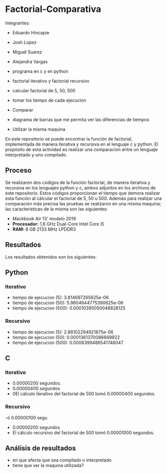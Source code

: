 # Factorial-Comparativa

Integrantes:

- Eduardo Hincapie
- Josh Lopez
- Miguel Suarez
- Alejandra Vargas


- programa en c y en python
- factorial iterativo y factorial recursivo
- calcular factorial de 5, 50, 500
- tomar los tiempo de cada ejecucion
- Comparar
- diagrama de barras que me permita ver las diferencias de tiempos
- Utilizar la misma maquina

En este repositorio se puede encontrar la función de factorial, implementada de manera iterativa y recursiva en el lenguaje c y python. El propósito de esta actividad es realizar una comparación entre un lenguaje interpretado y uno compilado.

## Proceso

Se realizaron dos códigos de la función factorial, de manera iterativa y recursiva en los lenguajes python y c, ambos adjuntos en los archivos de este repositorio. Estos códigos proporcionan el tiempo que demora realizar esta función al cálcular el factorial de 5, 50 u 500. Además para realizar una comparación más precisa las pruebas se realizaron en una misma maquina; las características de la misma son las siguientes:

- Mackbook Air 13' modelo 2019
- **Procesador:** 1,6 GHz Dual-Core Intel Core i5
- **RAM:** 8 GB 2133 MHz LPDDR3

## Resultados
Los resultados obtenidos son los siguientes:

## Python

### Iterativo
- tiempo de ejecucion (5):  3.814697265625e-06
- tiempo de ejecucion (50):  5.9604644775390625e-06
- tiempo de ejecucion (500):  0.00010395050048828125

### Recursivo
- tiempo de ejecucion (5):  2.86102294921875e-06
- tiempo de ejecucion (50):  0.0001361370086669922
- tiempo de ejecucion (500):  0.0008399486541748047

## C

### Iterativo
- 0.00000200 segundos.
- 0.00000400 segundos
- 0El cálculo iterativo del factorial de 500 tomó 0.00000400 segundos.

### Recursivo
-ó 0.00000100 segu
-  0.00000200 segundos
- El cálculo recursivo del factorial de 500 tomó 0.00001000 segundos.



## Análisis de resultados
- en que afecta que sea compilado o interpretado
- tiene que ver la maquina utilizada?
